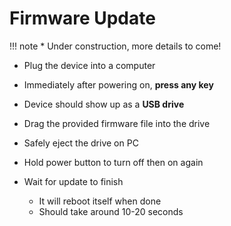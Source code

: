 # Firmware Update

!!! note
    * Under construction, more details to come!

* Plug the device into a computer

* Immediately after powering on, **press any key** 

* Device should show up as a **USB drive**

* Drag the provided firmware file into the drive

* Safely eject the drive on PC

* Hold power button to turn off then on again

* Wait for update to finish
	* It will reboot itself when done
	* Should take around 10-20 seconds
